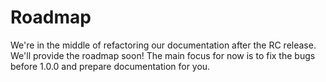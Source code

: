 # Roadmap

We're in the middle of refactoring our documentation after the RC release. We'll provide the roadmap soon!
The main focus for now is to fix the bugs before 1.0.0 and prepare documentation for you.
